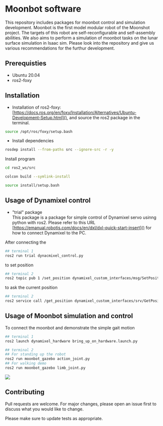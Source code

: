 # Moonbot software

This repository includes packages for moonbot control and simulation development. Moonbot is the first model modular robot of the Moonshot project. The targets of this robot are self-reconfigurable and self-assembly abilities. We also aims to perform a simulation of moonbot tasks on the lunar surface simulation in Isaac sim. Please look into the repository and give us various recommendations for the furthur development.

## Prerequisties
* Ubuntu 20.04
* ros2-foxy

## Installation
* Installation of ros2-foxy: [https://docs.ros.org/en/foxy/Installation/Alternatives/Ubuntu-Development-Setup.html](), and source the ros2 package in the terminal.
```bash
source /opt/ros/foxy/setup.bash
```

* Install dependencies
```bash
rosdep install --from-paths src --ignore-src -r -y
```
Install program
```bash
cd ros2_ws/src

colcon build --symlink-install

source install/setup.bash
```

## Usage of Dynamixel control
* "trial" package   
This package is a package for simple control of Dynamixel servo usinng python with ros2. Please refer to this URL [https://emanual.robotis.com/docs/en/dxl/dxl-quick-start-insert]() for how to connect Dynamixel to the PC.

After connecting the 
```bash
## terminal 1
ros2 run trial dynacmixel_control.py
```
to set position
```bash
## terminal 2 
ros2 topic pub 1 /set_position dynamixel_custom_interfaces/msg/SetPosition "{id: 1, position: 1000}"
```
to ask the current position
```bash
## terminal 2 
ros2 service call /get_position dynamixel_custom_interfaces/srv/GetPosition "id: 1"
```

## Usage of Moonbot simulation and control
To connect the moonbot and demonstrate the simple gait motion
```bash
## terminal 1
ros2 launch dynamixel_hardware bring_up_on_hardware.launch.py
```
```bash
## terminal 2
## For standing up the robot
ros2 run moonbot_gazebo action_joint.py
## For walking demo
ros2 run moonbot_gazebo limb_joint.py
```

<img src="moonbot.png">

## Contributing

Pull requests are welcome. For major changes, please open an issue first
to discuss what you would like to change.

Please make sure to update tests as appropriate.
